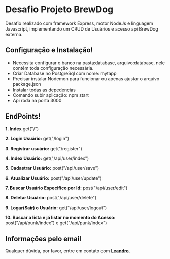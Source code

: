 # Desafio Projeto BrewDog

Desafio realizado com framework Express, motor NodeJs e linguagem Javascript, implementando um CRUD de Usuários e acesso api BrewDog externa.

## **Configuração e Instalação!**
- Necessita configurar o banco na pasta:database, arquivo:database, nele contém toda configuração necessária.
- Criar Database no PostgreSql com nome: mytapp
- Precisar instalar Nodemon para funcionar ou apenas ajustar o arquivo package.json
- Instalar todas as depedencias
- Comando subir aplicação: npm start
- Api roda na porta 3000

## **EndPoints!**

**1. Index** get("/")

**2. Login Usuário:** get("/login")

**3. Registrar usuário:** get("/register")

**4. Index Usuário:** get("/api/user/index")

**5. Cadastrar Usuário:** post("/api/user/save")

**6. Atualizar Usuário:** post("/api/user/update")

**7. Buscar Usuário Especifico por Id:** post("/api/user/edit")

**8. Deletar Usuário:** post("/api/user/delete")

**9. Logar(Sair) o Usuário:** get("/api/user/logout")

**10. Buscar a lista e já listar no momento do Acesso:** post("/api/punk/index") e get("/api/punk/index")

## **Informações pelo email**
Qualquer dúvida, por favor, entre em contato com **[Leandro](mailto:leandro.cabeda@hotmail.com)**.
